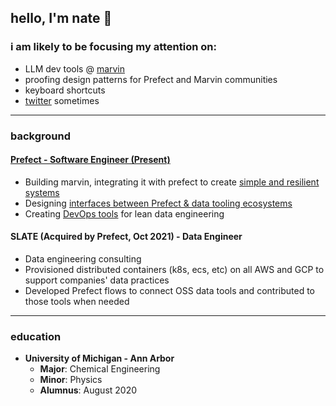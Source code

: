 ## hello, I'm nate 👋

### i am likely to be focusing my attention on:
- LLM dev tools @ [marvin](https://github.com/PrefectHQ/marvin)
- proofing design patterns for Prefect and Marvin communities
- keyboard shortcuts
- [twitter](https://twitter.com/Nathan_Nowack) sometimes

---

### background

#### [Prefect - Software Engineer (Present)](https://github.com/PrefectHQ/marvin)
- Building marvin, integrating it with prefect to create [simple and resilient systems](https://github.com/PrefectHQ/marvin/blob/main/cookbook/slackbot/Dockerfile.slackbot)
- Designing [interfaces between Prefect & data tooling ecosystems](https://github.com/PrefectHQ/prefect-collection-registry)
- Creating [DevOps tools](https://github.com/zzstoatzz/prefect-monorepo/blob/main/.github/workflows/env-separated-deploy.yml) for lean data engineering

#### SLATE (Acquired by Prefect, Oct 2021) - Data Engineer
- Data engineering consulting
- Provisioned distributed containers (k8s, ecs, etc) on all AWS and GCP to support companies' data practices
- Developed Prefect flows to connect OSS data tools and contributed to those tools when needed

---

### education
- **University of Michigan - Ann Arbor**
  - **Major**: Chemical Engineering
  - **Minor**: Physics
  - **Alumnus**: August 2020
